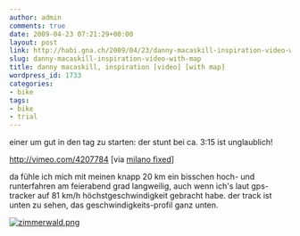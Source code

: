 ```yaml
---
author: admin
comments: true
date: 2009-04-23 07:21:29+00:00
layout: post
link: http://habi.gna.ch/2009/04/23/danny-macaskill-inspiration-video-with-map/
slug: danny-macaskill-inspiration-video-with-map
title: danny macaskill, inspiration [video] [with map]
wordpress_id: 1733
categories:
- bike
tags:
- bike
- trial
---
```


einer um gut in den tag zu starten: der stunt bei ca. 3:15 ist unglaublich!

http://vimeo.com/4207784
[via [milano fixed](http://www.milanofixed.com/)]

da fühle ich mich mit meinen knapp 20 km ein bisschen hoch- und runterfahren am feierabend grad langweilig, auch wenn ich's laut gps-tracker auf 81 km/h höchstgeschwindigkeit gebracht habe. der track ist unten zu sehen, das geschwindigkeits-profil ganz unten.



[![zimmerwald.png](http://habi.gna.ch/wp-content/uploads/2009/04/zimmerwald.jpg)](http://habi.gna.ch/wp-content/uploads/2009/04/zimmerwald.png)
